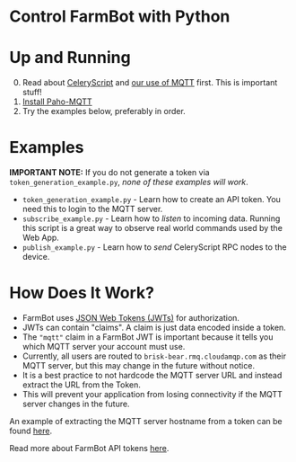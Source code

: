 # Control FarmBot with Python

# Up and Running

 0. Read about [CeleryScript](https://github.com/FarmBot/farmbot-js/wiki/Celery-Script) and [our use of MQTT](https://github.com/FarmBot/farmbot-js/wiki/Using-Raw-MQTT) first. This is important stuff!
 1. [Install Paho-MQTT](https://pypi.python.org/pypi/paho-mqtt/1.1#installation)
 2. Try the examples below, preferably in order.

# Examples

**IMPORTANT NOTE:** If you do not generate a token via `token_generation_example.py`, _none of these examples will work_.

 * `token_generation_example.py` - Learn how to create an API token. You need
    this to login to the MQTT server.
 * `subscribe_example.py` - Learn how to _listen_ to incoming data. Running this script is a great way to observe real world commands used by the Web App.
 * `publish_example.py` - Learn how to _send_ CeleryScript RPC nodes to the device.

# How Does It Work?

 * FarmBot uses [JSON Web Tokens (JWTs)](https://jwt.io) for authorization.
 * JWTs can contain "claims". A claim is just data encoded inside a token.
 * The `"mqtt"` claim in a FarmBot JWT is important because it tells you which MQTT server your account must use.
 * Currently, all users are routed to `brisk-bear.rmq.cloudamqp.com` as their MQTT server, but this may change in the future without notice.
 * It is a best practice to not hardcode the MQTT server URL and instead extract the URL from the Token.
 * This will prevent your application from losing connectivity if the MQTT server changes in the future.

An example of extracting the MQTT server hostname from a token can be found [here](https://github.com/FarmBot-Labs/FarmBot-Python-Examples/blob/master/token_generation_example.py#L22).

Read more about FarmBot API tokens [here](https://github.com/FarmBot/Farmbot-Web-App#q-how-can-i-generate-an-api-token).
